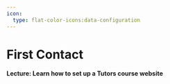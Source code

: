 ```yaml
---
icon:
  type: flat-color-icons:data-configuration
---
```


# First Contact

<b>Lecture: Learn how to set up a Tutors course website</b>